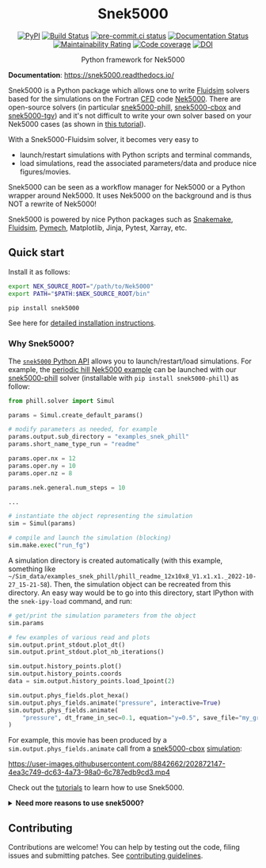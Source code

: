 <div align="center">

# Snek5000

[![PyPI](https://img.shields.io/pypi/v/snek5000)](https://pypi.org/project/snek5000/)
[![Build Status](https://img.shields.io/github/workflow/status/snek5000/snek5000/build)](https://github.com/snek5000/snek5000/actions)
[![pre-commit.ci status](https://results.pre-commit.ci/badge/github/snek5000/snek5000/main.svg)](https://results.pre-commit.ci/latest/github/snek5000/snek5000/main)
[![Documentation Status](https://readthedocs.org/projects/snek5000/badge/?version=latest)](https://snek5000.readthedocs.io/en/latest/?badge=latest)
[![Maintainability Rating](https://sonarcloud.io/api/project_badges/measure?project=snek5000_snek5000&metric=sqale_rating)](https://sonarcloud.io/dashboard?id=snek5000_snek5000)
[![Code coverage](https://codecov.io/gh/snek5000/snek5000/branch/main/graph/badge.svg?token=WzGnN0dfbw)](https://codecov.io/gh/snek5000/snek5000)
[![DOI](https://zenodo.org/badge/DOI/10.5281/zenodo.7399621.svg)](https://doi.org/10.5281/zenodo.7399621)

<!-- badges -->

Python framework for Nek5000

</div>

**Documentation**: <https://snek5000.readthedocs.io/>

Snek5000 is a Python package which allows one to write [Fluidsim] solvers based
for the simulations on the Fortran [CFD] code [Nek5000]. There are open-source
solvers (in particular [snek5000-phill], [snek5000-cbox] and [snek5000-tgv])
and it's not difficult to write your own solver based on your Nek5000 cases (as
shown in [this
tutorial](https://snek5000.readthedocs.io/en/latest/packaging.html)).

With a Snek5000-Fluidsim solver, it becomes very easy to

- launch/restart simulations with Python scripts and terminal commands,
- load simulations, read the associated parameters/data and produce nice
  figures/movies.

Snek5000 can be seen as a workflow manager for Nek5000 or a Python wrapper
around Nek5000. It uses Nek5000 on the background and is thus NOT a rewrite of
Nek5000!

Snek5000 is powered by nice Python packages such as [Snakemake], [Fluidsim],
[Pymech], Matplotlib, Jinja, Pytest, Xarray, etc.

## Quick start

Install it as follows:

```sh
export NEK_SOURCE_ROOT="/path/to/Nek5000"
export PATH="$PATH:$NEK_SOURCE_ROOT/bin"

pip install snek5000
```

See here for [detailed installation instructions](https://snek5000.readthedocs.io/en/latest/install.html).

### Why Snek5000?

The [`snek5000` Python
API](https://snek5000.readthedocs.io/en/latest/_generated/snek5000.html) allows
you to launch/restart/load simulations. For example, the [periodic hill Nek5000
example](https://nek5000.github.io/NekDoc/tutorials/perhill.html) can be
launched with our [snek5000-phill] solver (installable with `pip install snek5000-phill`) as follow:

```python
from phill.solver import Simul

params = Simul.create_default_params()

# modify parameters as needed, for example
params.output.sub_directory = "examples_snek_phill"
params.short_name_type_run = "readme"

params.oper.nx = 12
params.oper.ny = 10
params.oper.nz = 8

params.nek.general.num_steps = 10

...

# instantiate the object representing the simulation
sim = Simul(params)

# compile and launch the simulation (blocking)
sim.make.exec("run_fg")
```

A simulation directory is created automatically (with this example, something
like
`~/Sim_data/examples_snek_phill/phill_readme_12x10x8_V1.x1.x1._2022-10-27_15-21-58`).
Then, the simulation object can be recreated from this directory. An easy way
would be to go into this directory, start IPython with the `snek-ipy-load`
command, and run:

```python
# get/print the simulation parameters from the object
sim.params

# few examples of various read and plots
sim.output.print_stdout.plot_dt()
sim.output.print_stdout.plot_nb_iterations()

sim.output.history_points.plot()
sim.output.history_points.coords
data = sim.output.history_points.load_1point(2)

sim.output.phys_fields.plot_hexa()
sim.output.phys_fields.animate("pressure", interactive=True)
sim.output.phys_fields.animate(
    "pressure", dt_frame_in_sec=0.1, equation="y=0.5", save_file="my_great_movie.gif"
)
```

For example, this movie has been produced by a `sim.output.phys_fields.animate`
call from a [snek5000-cbox]
[simulation](https://github.com/snek5000/snek5000/blob/main/docs/examples/scripts/simul_cbox_movie.py):

https://user-images.githubusercontent.com/8842662/202872147-4ea3c749-dc63-4a73-98a0-6c787edb9cd3.mp4

Check out the
[tutorials](https://snek5000.readthedocs.io/en/latest/tutorials.html) to learn
how to use Snek5000.

<details>
<summary>
<b>
Need more reasons to use snek5000?
</b>
</summary>

#### Advantages

##### Parameters, get started without studying the whole documentation

- Saves you from the trouble in setting up multiple source files (`.box`, `.par`, `SIZE`)
- Uses sensible names and defaults for the parameters
- Avoids typos and human errors thanks to a nice [parameter container object]
- Records metadata related to the simulation into human and machine readable files (`params_simul.xml`, `config_simul.yml`)
- Checks for consistency of parameters
- Automatically sets some parameters as Python properties

##### Workflow

- Out of source build (per run), which can be inspected or executed using the
  conventional `makenek` for debugging

- Reproducible workflows, not susceptible to changes in environment variables by default

- Scriptable simulation execution allowing parametric studies

- Easy to load simulation for performing offline post-processing and restarting the simulation

- Better than Bash scripting like:

  ```sh
  # Build case
  cd src/phill/
  CASE="phill"
  echo "$CASE.box" | genbox
  mv -f box.re2 phill.re2
  echo "$CASE\n0.01" | genmap
  FFLAGS="-mcmodel=medium -march=native" CFLAGS="-mcmodel=medium -march=native" makenek
  cd -

  # Run case
  cd src/phill/
  nekmpi $CASE <nb_procs> # foreground
  nekbmpi $CASE <nb_procs> # background
  cd -

  # Clean
  makenek clean
  ```

- Use of [Snakemake](https://snakemake.readthedocs.io/en/stable/) which is
  similar to GNU Make, but allows one to blend Bash and Python scripting and uses
  simple YAML files for managing custom configurations of compilers and flags for
  different computers.

##### Coding

- User friendly, modular, object oriented API
- Reuse of code (inheritance)
- Tested with a good code coverage (>90%)

#### Disadvantages

- Yet another layer... with the possible associated bugs :-)
- Requires some basic knowledge of Python to use (*not really a big issue, to
  be honest*).
- Deep modification of solvers requires learning how
  [Snakemake](https://snakemake.readthedocs.io/en/stable/) functions and [how
  to write Jinja
  templates](https://jinja.palletsprojects.com/en/2.11.x/templates/) (which are
  not so hard, btw)

</details>

## Contributing

Contributions are welcome! You can help by testing out the code, filing issues
and submitting patches. See [contributing guidelines](CONTRIBUTING.md).

[cfd]: https://en.wikipedia.org/wiki/Computational_fluid_dynamics
[fluidsim]: https://fluidsim.readthedocs.io
[nek5000]: https://nek5000.mcs.anl.gov/
[parameter container object]: https://fluiddyn.readthedocs.io/en/latest/generated/fluiddyn.util.paramcontainer.html
[pymech]: https://github.com/eX-Mech/pymech
[snakemake]: https://snakemake.readthedocs.io
[snek5000-cbox]: https://github.com/snek5000/snek5000-cbox
[snek5000-phill]: https://github.com/snek5000/snek5000-phill
[snek5000-tgv]: https://github.com/snek5000/snek5000/tree/main/docs/examples/snek5000-tgv
